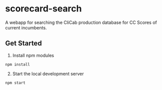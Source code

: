 # scorecard-search
A webapp for searching the CliCab production database for CC Scores of current incumbents.

## Get Started
1. Install npm modules
```
npm install
```
2. Start the local development server
```
npm start
```
